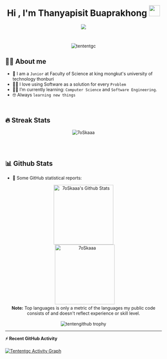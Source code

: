 <h1 align="center">Hi , I'm Thanyapisit Buaprakhong <img src="https://media.giphy.com/media/hvRJCLFzcasrR4ia7z/giphy.gif" width="35"></h1>
<p align="center">
  <a href="https://github.com/DenverCoder1/readme-typing-svg"><img src="https://readme-typing-svg.herokuapp.com?lines=Computer+Science+Student;Competitive+Programmer|%20Algorithms%20|%20OOP%20;Always%20learning%20new%20things&center=true&width=500&height=50"></a>
</p>


<br>

<p align="center"> 
	<img src="https://komarev.com/ghpvc/?username=tententgc&label=Profile%20views&color=0e75b6&style=plastic" alt="tententgc" /> 
</p>

## :sassy_man:  About me
- :school: I am a `Junior` at Faculty of Science at king mongkut's university of technology thonburi
- :technologist: I love using Software as a solution for every `Problem`
- :student: I’m currently learning: `Computer Science` and `Software Engineering`.
- :nerd_face: Always `learning new things`

<br>

## 🔥 Streak Stats
<p align="center"><img src="https://github-readme-streak-stats.herokuapp.com/?user=tententgc&theme=algolia" alt="7oSkaaa" /></p>

<br>
<br>


## 📊 Github Stats

 
 * 👑   Some GitHub statistical reports:

<p align="center">
  <p align="center">
    <a href="https://github.com/anuraghazra/github-readme-stats"><img alt="7oSkaaa's Github Stats" src="https://github-readme-stats.vercel.app/api?username=tententgc&show_icons=true&count_private=true&theme=algolia" height="192px"/></a>
<br/>
  &nbsp;
	  <img src="https://github-readme-stats.vercel.app/api/top-langs?username=tententgc&langs_count=10&show_icons=true&locale=en&layout=compact&theme=algolia" alt="7oSkaaa" height="192px"/>
  <br/>
  <b>Note:</b> Top languages is only a metric of the languages my public code consists of and doesn't reflect experience or skill level.<br>
   <br><img align="center" src="https://github-profile-trophy.vercel.app/?username=tententgc&column=7" alt="tentengithub trophy" />

</p>

----

  <summary><b>⚡ Recent GitHub Activity</b></summary>
  <br/>
   <a href="https://github.com/tententgc"><img alt="Tententgc Activity Graph" src="https://activity-graph.herokuapp.com/graph?username=tententgc&custom_title=tententgc's%20Contribution%20Graph&theme=react-dark" /></a>
  <br/>


<br/>
